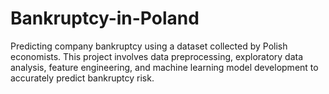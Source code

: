 # Bankruptcy-in-Poland
Predicting company bankruptcy using a dataset collected by Polish economists. This project involves data preprocessing, exploratory data analysis, feature engineering, and machine learning model development to accurately predict bankruptcy risk.
